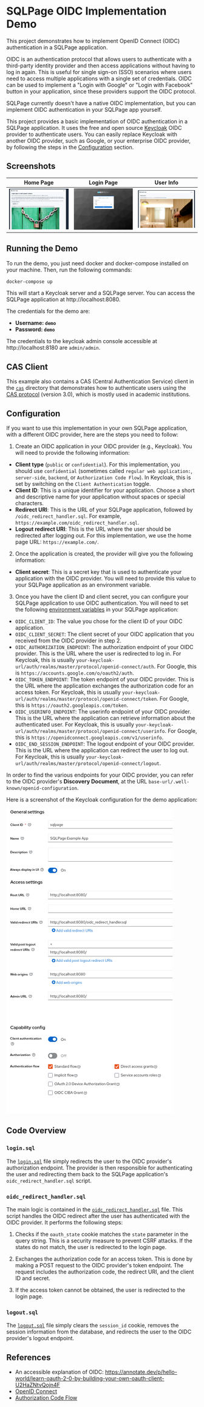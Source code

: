 # SQLPage OIDC Implementation Demo

This project demonstrates how to implement OpenID Connect (OIDC) authentication in a SQLPage application.

OIDC is an authentication protocol that allows users to authenticate with a third-party identity provider and then access applications without having to log in again. This is useful for single sign-on (SSO) scenarios where users need to access multiple applications with a single set of credentials.
OIDC can be used to implement a "Login with Google" or "Login with Facebook" button in your application, since these providers support the OIDC protocol.

SQLPage currently doesn't have a native OIDC implementation, but you can implement OIDC authentication in your SQLPage app yourself.

This project provides a basic implementation of OIDC authentication in a SQLPage application. It uses the free and open source [Keycloak](https://www.keycloak.org/) OIDC provider
to authenticate users. You can easily replace Keycloak with another OIDC provider, such as Google, or your enterprise OIDC provider, by following the steps in the [Configuration](#configuration) section.


## Screenshots

| Home Page | Login Page | User Info |
| --- | --- | --- |
| ![Home Page](assets/homepage.png) | ![Login Page](assets/login_page.png) | ![User Info](assets/logged_in.png) |

## Running the Demo

To run the demo, you just need docker and docker-compose installed on your machine. Then, run the following commands:

```bash
docker-compose up
```

This will start a Keycloak server and a SQLPage server. You can access the SQLPage application at http://localhost:8080.

The credentials for the demo are:
 - **Username: `demo`**
 - **Password: `demo`**

The credentials to the keycloak admin console accessible at http://localhost:8180 are `admin/admin`.

## CAS Client

This example also contains a CAS (Central Authentication Service) client
in the [`cas`](./cas) directory that demonstrates how to authenticate users using
the [CAS protocol](https://apereo.github.io/cas/) (version 3.0), which is mostly used in academic institutions.

## Configuration

If you want to use this implementation in your own SQLPage application, 
with a different OIDC provider, here are the steps you need to follow:

1. Create an OIDC application in your OIDC provider (e.g., Keycloak). You will need to provide the following information:
 - **Client type** (`public` or `confidential`). For this implementation, you should use `confidential` (sometimes called `regular web application:`, `server-side`, `backend`, or `Authorization Code Flow`). In Keycloak, this is set by switching on the `Client Authentication` toggle.
 - **Client ID**: This is a unique identifier for your application. Choose a short and descriptive name for your application without spaces or special characters.
 - **Redirect URI**: This is the URL of your SQLPage application, followed by `/oidc_redirect_handler.sql`. For example, `https://example.com/oidc_redirect_handler.sql`.
 - **Logout redirect URI**: This is the URL where the user should be redirected after logging out. For this implementation, we use the home page URL: `https://example.com/`.

2. Once the application is created, the provider will give you the following information:
 - **Client secret**: This is a secret key that is used to authenticate your application with the OIDC provider. You will need to provide this value to your SQLPage application as an environment variable.


3. Once you have the client ID and client secret, you can configure your SQLPage application to use OIDC authentication. You will need to set the following [environment variables](https://en.wikipedia.org/wiki/Environment_variable) in your SQLPage application:

- `OIDC_CLIENT_ID`: The value you chose for the client ID of your OIDC application.
- `OIDC_CLIENT_SECRET`: The client secret of your OIDC application that you received from the OIDC provider in step 2.
- `OIDC_AUTHORIZATION_ENDPOINT`: The authorization endpoint of your OIDC provider. This is the URL where the user is redirected to log in. For Keycloak, this is usually `your-keycloak-url/auth/realms/master/protocol/openid-connect/auth`. For Google, this is `https://accounts.google.com/o/oauth2/auth`.
- `OIDC_TOKEN_ENDPOINT`: The token endpoint of your OIDC provider. This is the URL where the application exchanges the authorization code for an access token. For Keycloak, this is usually `your-keycloak-url/auth/realms/master/protocol/openid-connect/token`. For Google, this is `https://oauth2.googleapis.com/token`.
- `OIDC_USERINFO_ENDPOINT`: The userinfo endpoint of your OIDC provider. This is the URL where the application can retrieve information about the authenticated user. For Keycloak, this is usually `your-keycloak-url/auth/realms/master/protocol/openid-connect/userinfo`. For Google, this is `https://openidconnect.googleapis.com/v1/userinfo`.
- `OIDC_END_SESSION_ENDPOINT`: The logout endpoint of your OIDC provider. This is the URL where the application can redirect the user to log out. For Keycloak, this is usually `your-keycloak-url/auth/realms/master/protocol/openid-connect/logout`.

In order to find the various endpoints for your OIDC provider, you can refer to the OIDC provider's **Discovery Document**, at the URL `base-url/.well-known/openid-configuration`.

Here is a screenshot of the Keycloak configuration for the demo application:

![Keycloak Configuration](assets/keycloak_configuration.png)

## Code Overview

### `login.sql`

The [`login.sql`](./login.sql) file simply redirects the user to the OIDC provider's authorization endpoint.
The provider is then responsible for authenticating the user and redirecting them back to the SQLPage application's `oidc_redirect_handler.sql` script.

### `oidc_redirect_handler.sql`
The main logic is contained in the [`oidc_redirect_handler.sql`](./oidc_redirect_handler.sql)
file. This script handles the OIDC redirect after the user has authenticated with the OIDC provider. It performs the following steps:

1. Checks if the `oauth_state` cookie matches the `state` parameter in the query string. This is a security measure to prevent CSRF attacks. If the states do not match, the user is redirected to the login page.

2. Exchanges the authorization code for an access token. This is done by making a POST request to the OIDC provider's token endpoint. The request includes the authorization code, the redirect URI, and the client ID and secret.

3. If the access token cannot be obtained, the user is redirected to the login page.

### `logout.sql`

The [`logout.sql`](./logout.sql) file simply clears the `session_id` cookie,
removes the session information from the database, and redirects the user to the OIDC provider's logout endpoint.

## References

- An accessible explanation of OIDC: https://annotate.dev/p/hello-world/learn-oauth-2-0-by-building-your-own-oauth-client-U2HaZNtvQojn4F
- [OpenID Connect](https://openid.net/connect/)
- [Authorization Code Flow](https://openid.net/specs/openid-connect-core-1_0.html#CodeFlowAuth)

